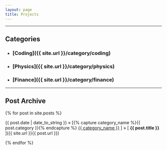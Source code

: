 ```yaml
---
layout: page
title: Projects
---
```

-----

<h2>Categories</h2>

* ### [Coding]({{ site.url }}/category/coding)
* ### [Physics]({{ site.url }}/category/physics)
* ### [Finance]({{ site.url }}/category/finance)

-----  

<h2>Post Archive</h2>

{% for post in site.posts %}

{{ post.date | date_to_string }} » [{% capture category_name %}{{ post.category }}{% endcapture %} <a href="/category/{{ category_name }}">{{ category_name }}</a> ] » [ **{{ post.title }}** ]({{ site.url }}{{ post.url }}) 

{% endfor %}
